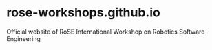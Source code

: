# rose-workshops.github.io

Official website of RoSE International Workshop on Robotics Software Engineering

